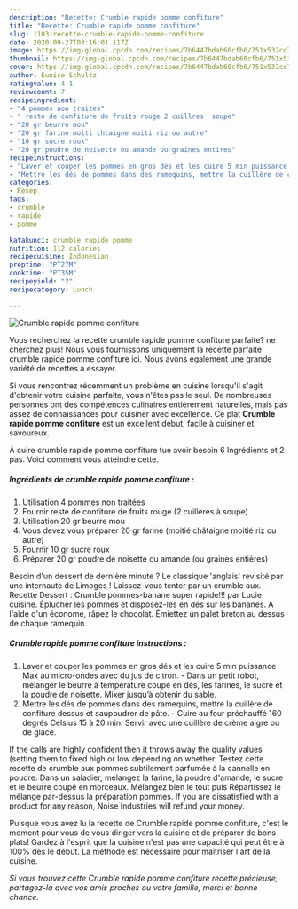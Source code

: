 ```yaml
---
description: "Recette: Crumble rapide pomme confiture"
title: "Recette: Crumble rapide pomme confiture"
slug: 1103-recette-crumble-rapide-pomme-confiture
date: 2020-09-27T03:16:01.117Z
image: https://img-global.cpcdn.com/recipes/7b6447bdab60cfb6/751x532cq70/crumble-rapide-pomme-confiture-photo-principale-de-la-recette.jpg
thumbnail: https://img-global.cpcdn.com/recipes/7b6447bdab60cfb6/751x532cq70/crumble-rapide-pomme-confiture-photo-principale-de-la-recette.jpg
cover: https://img-global.cpcdn.com/recipes/7b6447bdab60cfb6/751x532cq70/crumble-rapide-pomme-confiture-photo-principale-de-la-recette.jpg
author: Eunice Schultz
ratingvalue: 4.1
reviewcount: 7
recipeingredient:
- "4 pommes non traites"
- " reste de confiture de fruits rouge 2 cuillres  soupe"
- "20 gr beurre mou"
- "20 gr farine moiti chtaigne moiti riz ou autre"
- "10 gr sucre roux"
- "20 gr poudre de noisette ou amande ou graines entires"
recipeinstructions:
- "Laver et couper les pommes en gros dés et les cuire 5 min puissance Max au micro-ondes avec du jus de citron.  Dans un petit robot, mélanger le beurre à température coupé en dés, les farines, le sucre et la poudre de noisette. Mixer jusqu’à obtenir du sable."
- "Mettre les dés de pommes dans des ramequins, mettre la cuillère de confiture dessus et saupoudrer de pâte.  Cuire au four préchauffé 160 degrés Celsius 15 à 20 min. Servir avec une cuillère de crème aigre ou de glace."
categories:
- Resep
tags:
- crumble
- rapide
- pomme

katakunci: crumble rapide pomme 
nutrition: 112 calories
recipecuisine: Indonesian
preptime: "PT27M"
cooktime: "PT35M"
recipeyield: "2"
recipecategory: Lunch

---
```



![Crumble rapide pomme confiture](https://img-global.cpcdn.com/recipes/7b6447bdab60cfb6/751x532cq70/crumble-rapide-pomme-confiture-photo-principale-de-la-recette.jpg)

Vous recherchez la recette crumble rapide pomme confiture parfaite? ne cherchez plus! Nous vous fournissons uniquement la recette parfaite crumble rapide pomme confiture ici. Nous avons également une grande variété de recettes à essayer.

Si vous rencontrez récemment un problème en cuisine lorsqu'il s'agit d'obtenir votre cuisine parfaite, vous n'êtes pas le seul. De nombreuses personnes ont des compétences culinaires entièrement naturelles, mais pas assez de connaissances pour cuisiner avec excellence. Ce plat <strong> Crumble rapide pomme confiture </strong> est un excellent début, facile à cuisiner et savoureux.

<!--inarticleads1-->

À cuire crumble rapide pomme confiture tue avoir besoin 6 Ingrédients et 2 pas. Voici comment vous atteindre cette.

##### Ingrédients de crumble rapide pomme confiture :

1. Utilisation 4 pommes non traitées
1. Fournir  reste de confiture de fruits rouge (2 cuillères à soupe)
1. Utilisation 20 gr beurre mou
1. Vous devez vous préparer 20 gr farine (moitié châtaigne moitié riz ou autre)
1. Fournir 10 gr sucre roux
1. Préparer 20 gr poudre de noisette ou amande (ou graines entières)


Besoin d&#39;un dessert de dernière minute ? Le classique &#39;anglais&#39; revisité par une internaute de Limoges ! Laissez-vous tenter par un crumble aux. - Recette Dessert : Crumble pommes-banane super rapide!!! par Lucie cuisine. Éplucher les pommes et disposez-les en dés sur les bananes. A l&#39;aide d&#39;un économe, râpez le chocolat. Émiettez un palet breton au dessus de chaque ramequin. 

<!--inarticleads2-->

##### Crumble rapide pomme confiture instructions :

1. Laver et couper les pommes en gros dés et les cuire 5 min puissance Max au micro-ondes avec du jus de citron.  - Dans un petit robot, mélanger le beurre à température coupé en dés, les farines, le sucre et la poudre de noisette. Mixer jusqu’à obtenir du sable.
1. Mettre les dés de pommes dans des ramequins, mettre la cuillère de confiture dessus et saupoudrer de pâte.  - Cuire au four préchauffé 160 degrés Celsius 15 à 20 min. Servir avec une cuillère de crème aigre ou de glace.


If the calls are highly confident then it throws away the quality values (setting them to fixed high or low depending on whether. Testez cette recette de crumble aux pommes subtilement parfumée à la cannelle en poudre. Dans un saladier, mélangez la farine, la poudre d&#39;amande, le sucre et le beurre coupé en morceaux. Mélangez bien le tout puis Répartissez le mélange par-dessus la préparation pommes. If you are dissatisfied with a product for any reason, Noise Industries will refund your money. 

<!--inarticleads1-->

<p>
Puisque vous avez lu la recette de Crumble rapide pomme confiture, c'est le moment pour vous de vous diriger vers la cuisine et de préparer de bons plats! Gardez à l'esprit que la cuisine n'est pas une capacité qui peut être à 100% dès le début. La méthode est nécessaire pour maîtriser l'art de la cuisine.
</p>

<p>
<i>Si vous trouvez cette Crumble rapide pomme confiture recette précieuse, partagez-la avec vos amis proches ou votre famille, merci et bonne chance.</i>
</p>
